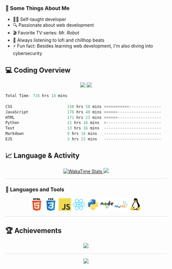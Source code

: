 ### 👋 Some Things About Me
- 👨‍💻 Self-taught developer  
- 🔍 Passionate about web development  
- 🎬 Favorite TV series: *Mr. Robot*  
- 🎵 Always listening to lofi and chillhop beats  
- ⚡ Fun fact: Besides learning web development, I'm also diving into cybersecurity
  
## 💻 Coding Overview
<div align="center">
  <img
    src="https://github-readme-stats.vercel.app/api?username=zeroex3c&show_icons=true&theme=graywhite"
    height="180px"
  />
  <img
    src="https://streak-stats.demolab.com?user=zeroex3c&theme=graywhite"
    height="180px"
  />
</div>

```rust
Total Time: 716 hrs 18 mins

CSS                        310 hrs 58 mins >>>>>>>>>>>--------------   43.32 %
JavaScript                 176 hrs 40 mins >>>>>>-------------------   24.61 %
HTML                       171 hrs 23 mins >>>>>>-------------------   23.88 %
Python                     21 hrs 16 mins  >------------------------   02.96 %
Text                       13 hrs 16 mins  -------------------------   01.85 %
Markdown                   9 hrs 18 mins   -------------------------   01.30 %
EJS                        3 hrs 22 mins   -------------------------   00.47 %
```

## 📈 Language & Activity
<p align="center">
  <a href="https://github.com/anuraghazra/github-readme-stats">
    <img
      src="https://github-readme-stats.vercel.app/api/wakatime?username=zeroex3c&layout=compact&langs_count=12&range=all_time&bg_color=ffffff&title_color=000000&text_color=000000&border_color=e4e2e2"
      alt="WakaTime Stats"
    />
  </a>
  <img src="https://github-readme-stats.vercel.app/api/top-langs/?username=zeroex3c&layout=donut-vertical&bg_color=ffffff&title_color=000000&text_color=000000&border_color=e4e2e2" />
</p>

<hr style="height:0.5px;border:none;border-top:0.5px solid #dcdcdc;margin:10px 0;" />

### 🧰 Languages and Tools
<p align="center">
  <img src="https://raw.githubusercontent.com/devicons/devicon/master/icons/html5/html5-original-wordmark.svg" alt="HTML5" width="40" height="40"/>
  <img src="https://raw.githubusercontent.com/devicons/devicon/master/icons/css3/css3-original-wordmark.svg" alt="CSS3" width="40" height="40"/>
  <img src="https://raw.githubusercontent.com/devicons/devicon/master/icons/javascript/javascript-original.svg" alt="JavaScript" width="40" height="40"/>
  <img src="https://raw.githubusercontent.com/devicons/devicon/master/icons/react/react-original.svg" alt="React" width="40" height="40"/>
  <img src="https://raw.githubusercontent.com/devicons/devicon/master/icons/python/python-original.svg" alt="Python" width="40" height="40"/>
  <img src="https://raw.githubusercontent.com/devicons/devicon/master/icons/nodejs/nodejs-original-wordmark.svg" alt="Node.js" width="40" height="40"/>
  <img src="https://raw.githubusercontent.com/devicons/devicon/master/icons/mysql/mysql-original-wordmark.svg" alt="MySQL" width="40" height="40"/>
  <img src="https://raw.githubusercontent.com/devicons/devicon/master/icons/linux/linux-original.svg" alt="Linux" width="40" height="40"/>
</p>

<hr style="height:0.5px;border:none;border-top:0.5px solid #dcdcdc;margin:10px 0;" />

## 🏆 Achievements
<p align="center">
  <img src="https://github-profile-trophy.vercel.app/?username=zeroex3c&theme=flat&margin-w=10" />
</p>

<hr style="height:0.5px;border:none;border-top:0.5px solid #dcdcdc;margin:10px 0;" />

<p align="center">
  <img src="https://komarev.com/ghpvc/?username=zeroex3c&style=flat-square"></img>
</p>

<!--END_SECTION:waka-->

<!--
**zeroex3c/zeroex3c** is a ✨ special ✨ repository because its `README.md` (this file) appears on your GitHub profile.

Here are some ideas to get you started:

- 🔭 I’m currently working on ...
- 🌱 I’m currently learning ...
- 👯 I’m looking to collaborate on ...
- 🤔 I’m looking for help with ...
- 💬 Ask me about ...
- 📫 How to reach me: ...
- 😄 Pronouns: ...
- ⚡ Fun fact: ...
-->
